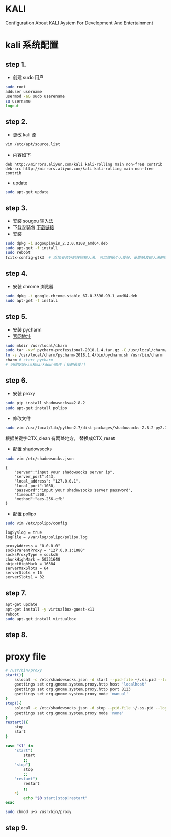 # KALI
 Configuration About KALI Aystem For Development And Entertainment
# kali 系统配置


## step 1.

- 创建 sudo 用户

```bash
sudo root
adduser username
usermod -aG sudo userename
su username
logout

```

## step 2.
- 更改 kali 源

```bash
vim /etc/apt/source.list

```

- 内容如下

```angular2html
deb http://mirrors.aliyun.com/kali kali-rolling main non-free contrib
deb-src http://mirrors.aliyun.com/kali kali-rolling main non-free contrib

```

- update 

```bash
sudo apt-get update

```
## step 3.
- 安装 sougou 输入法
- 下载安装包 [下载链接](https://pinyin.sogou.com/linux/)
- 安装

```bash
sudo dpkg -i sogoupinyin_2.2.0.0108_amd64.deb
sudo apt-get -f install
sudo reboot
fcitx-config-gtk3  # 添加安装好的搜狗输入法. 可以根据个人爱好，设置触发输入法的按键， 个人喜欢用shift键

```

## step 4.
- 安装 chrome 浏览器

```bash
sudo dpkg -i google-chrome-stable_67.0.3396.99-1_amd64.deb
sudo apt-get -f install

```

## step 5.
- 安装 pycharm
- [官网地址](http://www.jetbrains.com/pycharm/)

```bash
sudo mkdir /usr/local/charm
sudo tar -xvf pycharm-professional-2018.1.4.tar.gz -C /usr/local/charm/
ln -s /usr/local/charm/pycharm-2018.1.4/bin/pycharm.sh /usr/bin/charm
charm # start pycharm
# 记得安装vim和markdown插件 [我的最爱!]

```

## step 6.
- 安装 proxy

```bash
sudo pip install shadowsocks==2.8.2
sudo apt-get install polipo

```

- 修改文件

```bash
sudo vim /usr/local/lib/python2.7/dist-packages/shadowsocks-2.8.2-py2.7.egg/shadowsocks/crypto/openssl.py
```

<p>
根据关键字CTX_clean 有两处地方， 替换成CTX_reset
</p>

- 配置 shadowsocks

```bash
sudo vim /etc/shadowsocks.json
```

```angular2html
{
    "server":"input your shadowsocks server ip",
    "server_port":443,
    "local_address": "127.0.0.1",
    "local_port":1080,
    "password":"input your shadowsocks server password",
    "timeout":300,
    "method":"aes-256-cfb"
}

```

- 配置 polipo

```bash
sudo vim /etc/polipo/config
```

```angular2html
logSyslog = true
logFile = /var/log/polipo/polipo.log
      
proxyAddress = "0.0.0.0"  
socksParentProxy = "127.0.0.1:1080"  
socksProxyType = socks5  
chunkHighMark = 50331648  
objectHighMark = 16384  
serverMaxSlots = 64  
serverSlots = 16  
serverSlots1 = 32

```


## step 7.
```bash
apt-get update
apt-get install -y virtualbox-guest-x11
reboot
sudo apt-get install virtualbox
```

## step 8.
# proxy file

```sh
# /usr/bin/proxy
start(){
    sslocal -c /etc/shadowsocks.json -d start --pid-file ~/.ss.pid --log-file ~/.ss.log
    gsettings set org.gnome.system.proxy.http host 'localhost'
    gsettings set org.gnome.system.proxy.http port 8123
    gsettings set org.gnome.system.proxy mode 'manual'
}
stop(){
    sslocal -c /etc/shadowsocks.json -d stop --pid-file ~/.ss.pid --log-file ~/.ss.log
    gsettings set org.gnome.system.proxy mode 'none'
}
restart(){
    stop
    start
}

case "$1" in 
    "start")
        start
        ;;
    "stop")
        stop
        ;;
    "restart")
        restart
        ;;
    *)
        echo "$0 start|stop|restart"
esac
```

```sh
sudo chmod u+x /usr/bin/proxy
```

## step 9.
